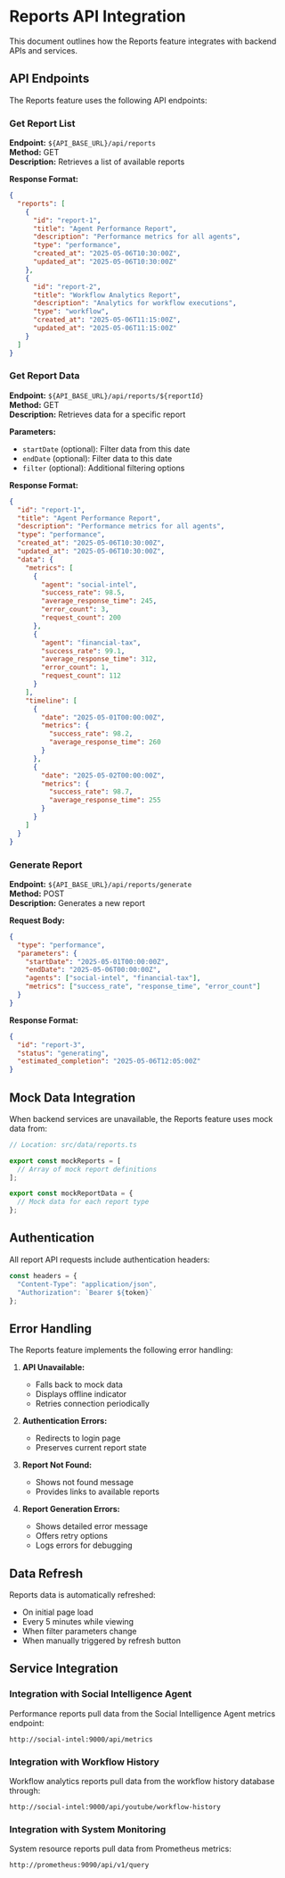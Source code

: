 # Reports API Integration

This document outlines how the Reports feature integrates with backend APIs and services.

## API Endpoints

The Reports feature uses the following API endpoints:

### Get Report List

**Endpoint:** `${API_BASE_URL}/api/reports`  
**Method:** GET  
**Description:** Retrieves a list of available reports

**Response Format:**
```json
{
  "reports": [
    {
      "id": "report-1",
      "title": "Agent Performance Report",
      "description": "Performance metrics for all agents",
      "type": "performance",
      "created_at": "2025-05-06T10:30:00Z",
      "updated_at": "2025-05-06T10:30:00Z"
    },
    {
      "id": "report-2",
      "title": "Workflow Analytics Report",
      "description": "Analytics for workflow executions",
      "type": "workflow",
      "created_at": "2025-05-06T11:15:00Z",
      "updated_at": "2025-05-06T11:15:00Z"
    }
  ]
}
```

### Get Report Data

**Endpoint:** `${API_BASE_URL}/api/reports/${reportId}`  
**Method:** GET  
**Description:** Retrieves data for a specific report

**Parameters:**
- `startDate` (optional): Filter data from this date
- `endDate` (optional): Filter data to this date
- `filter` (optional): Additional filtering options

**Response Format:**
```json
{
  "id": "report-1",
  "title": "Agent Performance Report",
  "description": "Performance metrics for all agents",
  "type": "performance",
  "created_at": "2025-05-06T10:30:00Z",
  "updated_at": "2025-05-06T10:30:00Z",
  "data": {
    "metrics": [
      {
        "agent": "social-intel",
        "success_rate": 98.5,
        "average_response_time": 245,
        "error_count": 3,
        "request_count": 200
      },
      {
        "agent": "financial-tax",
        "success_rate": 99.1,
        "average_response_time": 312,
        "error_count": 1,
        "request_count": 112
      }
    ],
    "timeline": [
      {
        "date": "2025-05-01T00:00:00Z",
        "metrics": {
          "success_rate": 98.2,
          "average_response_time": 260
        }
      },
      {
        "date": "2025-05-02T00:00:00Z",
        "metrics": {
          "success_rate": 98.7,
          "average_response_time": 255
        }
      }
    ]
  }
}
```

### Generate Report

**Endpoint:** `${API_BASE_URL}/api/reports/generate`  
**Method:** POST  
**Description:** Generates a new report

**Request Body:**
```json
{
  "type": "performance",
  "parameters": {
    "startDate": "2025-05-01T00:00:00Z",
    "endDate": "2025-05-06T00:00:00Z",
    "agents": ["social-intel", "financial-tax"],
    "metrics": ["success_rate", "response_time", "error_count"]
  }
}
```

**Response Format:**
```json
{
  "id": "report-3",
  "status": "generating",
  "estimated_completion": "2025-05-06T12:05:00Z"
}
```

## Mock Data Integration

When backend services are unavailable, the Reports feature uses mock data from:

```typescript
// Location: src/data/reports.ts

export const mockReports = [
  // Array of mock report definitions
];

export const mockReportData = {
  // Mock data for each report type
};
```

## Authentication

All report API requests include authentication headers:

```typescript
const headers = {
  "Content-Type": "application/json",
  "Authorization": `Bearer ${token}`
};
```

## Error Handling

The Reports feature implements the following error handling:

1. **API Unavailable:**
   - Falls back to mock data
   - Displays offline indicator
   - Retries connection periodically

2. **Authentication Errors:**
   - Redirects to login page
   - Preserves current report state

3. **Report Not Found:**
   - Shows not found message
   - Provides links to available reports

4. **Report Generation Errors:**
   - Shows detailed error message
   - Offers retry options
   - Logs errors for debugging

## Data Refresh

Reports data is automatically refreshed:

- On initial page load
- Every 5 minutes while viewing
- When filter parameters change
- When manually triggered by refresh button

## Service Integration

### Integration with Social Intelligence Agent

Performance reports pull data from the Social Intelligence Agent metrics endpoint:

```
http://social-intel:9000/api/metrics
```

### Integration with Workflow History

Workflow analytics reports pull data from the workflow history database through:

```
http://social-intel:9000/api/youtube/workflow-history
```

### Integration with System Monitoring

System resource reports pull data from Prometheus metrics:

```
http://prometheus:9090/api/v1/query
```